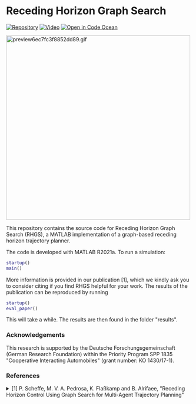 # Receding Horizon Graph Search
<!-- icons from https://simpleicons.org/ -->
<!-- [![Paper](https://img.shields.io/badge/-Paper-00629B?logo=IEEE)]()  -->
[![Repository](https://img.shields.io/badge/-GitHub-181717?logo=GitHub)](https://github.com/embedded-software-laboratory/receding-horizon-graph-search) 
[![Video](https://img.shields.io/badge/-Video-FF0000?logo=YouTube)](https://www.youtube.com/watch?v=7LB7I5SOpQE) 
[![Open in Code Ocean](https://codeocean.com/codeocean-assets/badge/open-in-code-ocean.svg)](https://codeocean.com/capsule/7778016/tree/v2)

<!-- GIF: ffmpeg -y -i video_3-circle_RHC.mp4 -vf "crop=in_h:in_h:420:0,split[s0][s1];[s0]palettegen[p];[s1][p]paletteuse" -loop 0 preview.gif -->
<!-- https://gifyu.com/image/GGVg -->
<img src="https://s9.gifyu.com/images/preview6ec7fc3f8852dd89.gif" alt="preview6ec7fc3f8852dd89.gif" width="500"/>

This repository contains the source code for Receding Horizon Graph Search (RHGS), a MATLAB implementation of a graph-based receding horizon trajectory planner.

The code is developed with MATLAB R2021a.
To run a simulation:
```matlab
startup()
main()
```

More information is provided in our publication [1], which we kindly ask you to consider citing if you find RHGS helpful for your work.
The results of the publication can be reproduced by running
```matlab
startup()
eval_paper()
```
This will take a while. The results are then found in the folder "results".
### Acknowledgements
This research is supported by the Deutsche Forschungsgemeinschaft (German Research Foundation) within the Priority Program SPP 1835 "Cooperative Interacting Automobiles" (grant number: KO 1430/17-1).

### References

<details>
<summary>
[1] P. Scheffe, M. V. A. Pedrosa, K. Flaßkamp and B. Alrifaee,
"Receding Horizon Control Using Graph Search for Multi-Agent Trajectory Planning"
</summary>
<p>
```
bibtex
```
</p>
</details>
